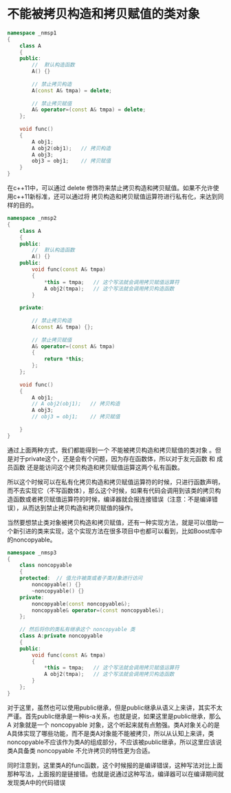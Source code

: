 # 不能被拷贝构造和拷贝赋值的类对象

```c++
namespace _nmsp1
{
    class A
    {
    public:
        //  默认构造函数
        A() {}
        
        // 禁止拷贝构造
        A(const A& tmpa) = delete;
        
        // 禁止拷贝赋值
        A& operator=(const A& tmpa) = delete;
    };
    
    void func()
    {
        A obj1;
        A obj2(obj1);   // 拷贝构造
        A obj3;
        obj3 = obj1;    // 拷贝赋值
    }
}
```

在c++11中，可以通过 delete 修饰符来禁止拷贝构造和拷贝赋值。如果不允许使用c++11新标准，还可以通过将 拷贝构造和拷贝赋值运算符进行私有化，来达到同样的目的。

```c++
namespace _nmsp2
{
    class A
    {
    public:
        //  默认构造函数
        A() {}
    public:
        void func(const A& tmpa)
        {
            *this = tmpa;   // 这个写法就会调用拷贝赋值运算符
            A obj2(tmpa);   // 这个写法就会调用拷贝构造函数
        }
        
    private:
        
        // 禁止拷贝构造
        A(const A& tmpa) {};
        
        // 禁止拷贝赋值
        A& operator=(const A& tmpa)
        {
            return *this;
        };
    };
    
    void func()
    {
        A obj1;
        // A obj2(obj1);   // 拷贝构造
        A obj3;
        // obj3 = obj1;    // 拷贝赋值
        
    }
}
```

通过上面两种方式，我们都能得到一个 不能被拷贝构造和拷贝赋值的类对象 。但是对于private这个，还是会有个问题，因为存在函数体，所以对于友元函数 和 成员函数 还是能访问这个拷贝构造和拷贝赋值运算这两个私有函数。

所以这个时候可以在私有化拷贝构造和拷贝赋值运算符的时候，只进行函数声明，而不去实现它（不写函数体），那么这个时候，如果有代码会调用到该类的拷贝构造函数或者拷贝赋值运算符的时候，编译器就会报连接错误（注意：不是编译错误），从而达到禁止拷贝构造和拷贝赋值的操作。

当然要想禁止类对象被拷贝构造和拷贝赋值，还有一种实现方法，就是可以借助一个新引进的类来实现，这个实现方法在很多项目中也都可以看到，比如Boost库中的noncopyable。

```c++
namespace _nmsp3
{
    class noncopyable
    {
    protected:  // 值允许被类或者子类对象进行访问
        noncopyable() {}
        ~noncopyable() {}
    private:
        noncopyable(const noncopyable&);
        noncopyable& operator=(const noncopyable&);
    };
    
    // 然后将你的类私有继承这个 noncopyable 类
    class A:private noncopyable
    {
    public:
        void func(const A& tmpa)
        {
            *this = tmpa;   // 这个写法就会调用拷贝赋值运算符
            A obj2(tmpa);   // 这个写法就会调用拷贝构造函数
        }
    };
}
```

对于这里，虽然也可以使用public继承，但是public继承从语义上来讲，其实不太严谨。首先public继承是一种is-a关系，也就是说，如果这里是public继承，那么 A 对象就是一个 noncopyable 对象，这个听起来就有点勉强。类A对象关心的是A具体实现了哪些功能，而不是类A对象能不能被拷贝，所以从认知上来讲，类noncopyable不应该作为类A的组成部分，不应该被public继承，所以这里应该说类A具备类 noncopyable 不允许拷贝的特性更为合适。

同时注意到，这里类A的func函数，这个时候报的是编译错误，这种写法对比上面那种写法，上面报的是链接错。也就是说通过这种写法，编译器可以在编译期间就发现类A中的代码错误
